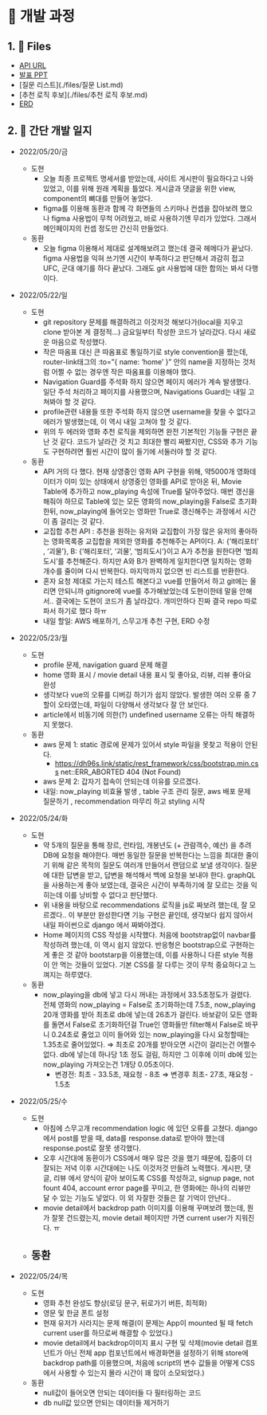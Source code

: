 # :date: 개발 과정

## 1. :open_file_folder: Files

- [API URL](./files/API.xlsx)
- [발표 PPT](./files/eurachacha.pptx)
- [질문 리스트](./files/질문 List.md)
- [추천 로직 후보](./files/추천 로직 후보.md)
- [ERD](https://lucid.app/lucidchart/389973c1-480e-4350-9fbd-2a5bc768b6b7/edit?invitationId=inv_f3bcf062-9fed-4749-826d-77c058f042b1&page=0_0#)



## 2. :notebook_with_decorative_cover: 간단 개발 일지

- 2022/05/20/금
  - 도현
    - 오늘 최종 프로젝트 명세서를 받았는데, 사이트 게시판이 필요하다고 나와있었고, 이를 위해 원래 계획을 틀었다. 게시글과 댓글을 위한 view, component의 뼈대를 만들어 놓았다.
    - figma를 이용해 동환과 함께 각 화면들의 스키마나 컨셉을 잡아보려 했으나 figma 사용법이 무척 어려웠고, 바로 사용하기엔 무리가 있었다. 그래서 메인페이지의 컨셉 정도만 간신히 만들었다.
  - 동환
    - 오늘 figma 이용해서 제대로 설계해보려고 했는데 결국 헤메다가 끝났다. figma 사용법을 익혀 쓰기엔 시간이 부족하다고 판단해서 과감히 접고 UFC, 군대 얘기를 하다 끝났다. 그래도 git 사용법에 대한 합의는 봐서 다행이다.



- 2022/05/22/일
  - 도현
    - git repository 문제를 해결하려고 이것저것 해보다가(local을 지우고 clone 받아본 게 결정적…) 금요일부터 작성한 코드가 날라갔다. 다시 새로운 마음으로 작성했다.
    - 작은 따옴표 대신 큰 따옴표로 통일하기로 style convention을 짰는데, router-link태그의 :to=”{ name: ‘home’ }” 안의 name을 지정하는 것처럼 어쩔 수 없는 경우엔 작은 따옴표를 이용해야 했다.
    - Navigation Guard를 주석화 하지 않으면 페이지 에러가 계속 발생했다. 일단 주석 처리하고 페이지를 사용했으며, Navigations Guard는 내일 고쳐봐야 할 것 같다.
    - profile관련 내용들 또한 주석화 하지 않으면 username을 찾을 수 없다고 에러가 발생했는데, 이 역시 내일 고쳐야 할 것 같다.
    - 위의 두 에러와 영화 추천 로직을 제외하면 완전 기본적인 기능들 구현은 끝난 것 같다. 코드가 날라간 것 치고 최대한 빨리 짜봤지만, CSS와 추가 기능도 구현하려면 훨씬 시간이 많이 들기에 서둘러야 할 것 같다.
  - 동환
    - API 거의 다 했다. 현재 상영중인 영화 API 구현을 위해, 약5000개 영화데이터가 이미 있는 상태에서 상영중인 영화를 API로 받아온 뒤, Movie Table에 추가하고 now_playing 속성에 True를 달아주었다. 매번 갱신을 해줘야 하므로 Table에 있는 모든 영화의 now_playing을 False로 초기화 한뒤, now_playing에 들어오는 영화만 True로 갱신해주는 과정에서 시간이 좀 걸리는 것 같다.
    - 교집합 추천 API : 추천을 원하는 유저와 교집합이 가장 많은 유저의 좋아하는 영화목록중 교집합을 제외한 영화를 추천해주는 API이다. A: {’해리포터’ , ‘괴물’}, B: {’해리포터’, ‘괴물’, ‘범죄도시’}이고 A가 추천을 원한다면 ‘범죄도시’를 추천해준다. 하지만 A와 B가 완벽하게 일치한다면 일치하는 영화 개수를 줄이며 다시 반복한다. 마지막까지 없으면 빈 리스트를 반환한다.
    - 혼자 요청 제대로 가는지 테스트 해본다고 vue를 만들어서 하고 git에는 올리면 안되니까 gitignore에 vue를 추가해놨었는데 도현이한테 말을 안해서.. 결국에는 도현이 코드가 좀 날라갔다. 개미안하다 진짜 결국 repo 따로 파서 하기로 했다 하ㅠ
    - 내일 할일: AWS 배포하기, 스무고개 추천 구현, ERD 수정



- 2022/05/23/월
  - 도현
    - profile 문제, navigation guard 문제 해결
    - home 영화 표시 / movie detail 내용 표시 및 좋아요, 리뷰, 리뷰 좋아요 완성
    - 생각보다 vue의 오류를 디버깅 하기가 쉽지 않았다. 발생한 여러 오류 중 7할이 오타였는데, 파일이 다양해서 생각보다 잘 안 보인다.
    - article에서 비동기에 의한(?) undefined username 오류는 아직 해결하지 못했다.
  - 동환
    - aws 문제 1: static 경로에 문제가 있어서 style 파일을 못찾고 적용이 안된다.
      - https://dh96s.link/static/rest_framework/css/bootstrap.min.css net::ERR_ABORTED 404 (Not Found)
    - aws 문제 2: 갑자기 접속이 안되는데 이유를 모르겠다.
    - 내일: now_playing 비효율 발생 , table 구조 관리 질문, aws 배포 문제 질문하기 , recommendation 마무리 하고 styling 시작



- 2022/05/24/화
  - 도현
    - 약 5개의 질문을 통해 장르, 런타임, 개봉년도 (+ 관람객수, 예산) 을 추려 DB에 요청을 해야한다. 매번 동일한 질문을 반복한다는 느낌을 최대한 줄이기 위해 같은 목적의 질문도 여러개 만들어서 랜덤으로 보낼 생각이다. 질문에 대한 답변을 받고, 답변을 해석해서 백에 요청을 보내야 한다. graphQL을 사용하는게 좋아 보였는데, 결국은 시간이 부족하기에 잘 모르는 것을 익히는데 이를 낭비할 수 없다고 판단했다.
    - 위 내용을 바탕으로 recommendations 로직을 js로 짜보려 했는데, 잘 모르겠다.. 이 부분만 완성한다면 기능 구현은 끝인데, 생각보다 쉽지 않아서 내일 파이썬으로 django 에서 짜봐야겠다.
    - Home 페이지의 CSS 작성을 시작했다. 처음에 bootstrap없이 navbar를 작성하려 했는데, 이 역시 쉽지 않았다. 반응형은 bootstrap으로 구현하는게 좋은 것 같아 bootstarp을 이용했는데, 이를 사용하니 다른 style 적용이 안 먹는 것들이 있었다. 기본 CSS를 잘 다루는 것이 무척 중요하다고 느껴지는 하루였다.
  - 동환
    - now_playing을 db에 넣고 다시 꺼내는 과정에서 33.5초정도가 걸렸다. 전체 영화의 now_playing = False로 초기화하는데 7.5초, now_playing 20개 영화를 받아 최초로 db에 넣는데 26초가 걸린다. 바보같이 모든 영화를 돌면서 False로 초기화하던걸 True인 영화들만 filter해서 False로 바꾸니 0.24초로 줄었고 이미 들어와 있는 now_playing을 다시 요청할때는 1.35초로 줄어있었다. ⇒ 최초로 20개를 받아오면 시간이 걸리는건 어쩔수 없다. db에 넣는데 하나당 1초 정도 걸림, 하지만 그 이후에 이미 db에 있는 now_playing 가져오는건 1개당 0.05초이다.
      - 변경전: 최초 - 33.5초, 재요청 - 8초 ⇒ 변경후 최초- 27초, 재요청 - 1.5초



- 2022/05/25/수
  - 도현
    - 아침에 스무고개 recommendation logic 에 있던 오류를 고쳤다. django에서 post를 받을 때, data를 response.data로 받아야 했는데 response.post로 잘못 생각했다.
    - 오후 시간대에 동환이가 CSS에서 매우 많은 것을 했기 때문에, 집중이 더 잘되는 저녁 이후 시간대에는 나도 이것저것 만들려 노력했다. 게시판, 댓글, 리뷰 에서 양식이 같아 보이도록 CSS를 작성하고, signup page, not fount 404, account error page를 꾸미고, 한 영화에는 하나의 리뷰만 달 수 있는 기능도 넣었다. 이 외 자잘한 것들은 잘 기억이 안난다..
    - movie detail에서 backdrop path 이미지를 이용해 꾸며보려 했는데, 뭔가 잘못 건드렸는지, movie detail 페이지만 가면 current user가 지워진다. ㅠ
  - 동환
    - 



- 2022/05/24/목
  - 도현
    - 영화 추천 완성도 향상(로딩 문구, 뒤로가기 버튼, 최적화)
    - 영문 및 한글 폰트 설정
    - 현재 유저가 사라지는 문제 해결(이 문제는 App이 mounted 될 때 fetch current user를 하므로써 해결할 수 있었다.)
    - movie detail에서 backdrop이미지 표시 구현 및 삭제(movie detail 컴포넌트가 아닌 전체 app 컴포넌트에서 배경화면을 설정하기 위해 store에 backdrop path를 이용했으며, 처음에 script의 변수 값들을 어떻게 CSS에서 사용할 수 있는지 몰라 시간이 꽤 많이 소모되었다.)
  - 동환
    - null값이 들어오면 안되는 데이터들 다 필터링하는 코드
    - db null값 있으면 안되는 데이터들 제거하기

